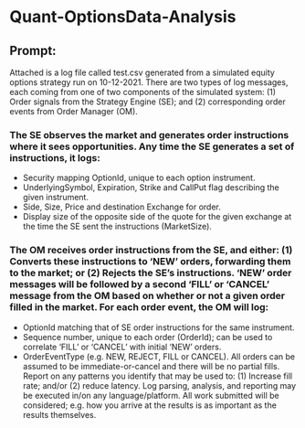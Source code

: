 # Quant-OptionsData-Analysis

## Prompt:
Attached is a log file called test.csv generated from a simulated equity options strategy run on 10-12-2021. There are two types of log messages, each coming from one of two components of the simulated system: (1) Order signals from the Strategy Engine (SE); and (2) corresponding order events from Order Manager (OM).

### The SE observes the market and generates order instructions where it sees opportunities. Any time the SE generates a set of instructions, it logs:
* Security mapping OptionId, unique to each option instrument.
* UnderlyingSymbol, Expiration, Strike and CallPut flag describing the given instrument.
* Side, Size, Price and destination Exchange for order.
* Display size of the opposite side of the quote for the given exchange at the time the SE sent the instructions (MarketSize).
### The OM receives order instructions from the SE, and either: (1) Converts these instructions to ‘NEW’ orders, forwarding them to the market; or (2) Rejects the SE’s instructions. ‘NEW’ order messages will be followed by a second ‘FILL’ or ‘CANCEL’ message from the OM based on whether or not a given order filled in the market. For each order event, the OM will log:
* OptionId matching that of SE order instructions for the same instrument.
* Sequence number, unique to each order (OrderId); can be used to correlate ‘FILL’ or ‘CANCEL’ with initial ‘NEW’ orders.
* OrderEventType (e.g. NEW, REJECT, FILL or CANCEL).
All orders can be assumed to be immediate-or-cancel and there will be no partial fills.
Report on any patterns you identify that may be used to: (1) Increase fill rate; and/or (2) reduce latency. Log parsing, analysis, and reporting may be executed in/on any language/platform. All work submitted will be considered; e.g. how you arrive at the results is as important as the results themselves. 
